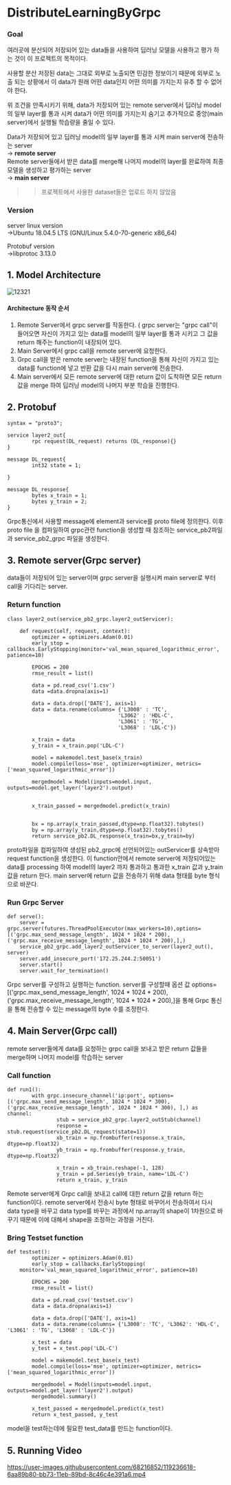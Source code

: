 # DistributeLearningByGrpc

### Goal

여러곳에 분산되어 저장되어 있는 data들을 사용하여 딥러닝 모델을 사용하고 평가 하는 것이 이 프로젝트의 목적이다.  

사용할 분산 저장된 data는 그대로 외부로 노출되면 민감한 정보이기 때문에 외부로 노출 되는 상황에서 이 data가 원래 어떤 data인지 어떤 의미를 가지는지 유추 할 수 없어야 한다.  

위 조건을 만족시키기 위해, data가 저장되어 있는 remote server에서 딥러닝 model의 일부 layer를 통과 시켜 data가 어떤 의미를 가지는지 숨기고 추가적으로 중앙(main server)에서 실행될 학습량을 줄일 수 있다. 


Data가 저장되어 있고 딥러닝 model의 일부 layer를 통과 시켜 main server에 전송하는 server  
->  **remote server**  
Remote server들에서 받은 data를 merge해 나머지 model의 layer를 완료하여 최종 모델을 생성하고 평가하는 server  
->  **main server**


>>프로젝트에서 사용한 dataset들은 업로드 하지 않았음

### Version

server linux version  
->Ubuntu 18.04.5 LTS (GNU/Linux 5.4.0-70-generic x86_64)

Protobuf version  
->libprotoc 3.13.0

## 1. Model Architecture

![12321](https://user-images.githubusercontent.com/68216852/119232348-e7ca1580-bb5f-11eb-91eb-2535691db9fc.png)


#### Architecture 동작 순서
1. Remote Server에서 grpc server를 작동한다. ( grpc server는 "grpc call"이 들어오면 자신이 가지고 있는 data를 model의 일부 layer를 통과 시키고 그 값을 return 해주는 function이 내장되어 있다.
2. Main Server에서 grpc call을 remote server에 요청한다.
3. Grpc call을 받은 remote server는 내장된 function을 통해 자신이 가지고 있는 data를 function에 넣고 반환 값을 다시 main server에 전송한다.
4. Main server에서 모든 remote server에 대한 return 값이 도착하면 모든 return 값을 merge 하여 딥러닝 model의 나머지 부분 학습을 진행한다.


## 2. Protobuf

```
syntax = "proto3";

service layer2_out{
        rpc request(DL_request) returns (DL_response){}
}

message DL_request{
        int32 state = 1;

}

message DL_response{
        bytes x_train = 1;
        bytes y_train = 2;
}
```

Grpc통신에서 사용할 message에 element과 service를 proto file에 정의한다. 이후 proto file 을 컴파일하여 grpc관련 function을 생성할 때 참조하는 service_pb2파일과 service_pb2_grpc 파일을 생성한다. 


## 3. Remote server(Grpc server)


data들이 저장되어 있는 server이며 grpc server을 실행시켜 main server로 부터 call을 기다리는 server.

### Return function
```
class layer2_out(service_pb2_grpc.layer2_outServicer):

    def request(self, request, context):
        optimizer = optimizers.Adam(0.01)
        early_stop = callbacks.EarlyStopping(monitor='val_mean_squared_logarithmic_error', patience=10)

        EPOCHS = 200
        rmse_result = list()

        data = pd.read_csv('1.csv')
        data =data.dropna(axis=1)

        data = data.drop(['DATE'], axis=1)
        data = data.rename(columns= {'L3008' : 'TC',
                                    'L3062' : 'HDL-C',
                                    'L3061' : 'TG',
                                    'L3068' : 'LDL-C'})

        x_train = data
        y_train = x_train.pop('LDL-C')

        model = makemodel.test_base(x_train)
        model.compile(loss='mse', optimizer=optimizer, metrics=['mean_squared_logarithmic_error'])

        mergedmodel = Model(inputs=model.input, outputs=model.get_layer('layer2').output)


        x_train_passed = mergedmodel.predict(x_train)


        bx = np.array(x_train_passed,dtype=np.float32).tobytes()
        by = np.array(y_train,dtype=np.float32).tobytes()
        return service_pb2.DL_response(x_train=bx,y_train=by)
```
proto파일을 컴파일하여 생성된 pb2_grpc에 선언되어있는 outServicer를 상속받아 request function을 생성한다. 이 function안에서 remote server에 저장되어있는 data를 processing 하여 model의 layer2 까지 통과하고 통과한 x_train 값과 y_train 값을 return 한다. main server에 return 값을 전송하기 위해 data 형태를 byte 형식으로 바꾼다. 


### Run Grpc Server  
```
def serve():
    server = grpc.server(futures.ThreadPoolExecutor(max_workers=10),options=[('grpc.max_send_message_length', 1024 * 1024 * 200),('grpc.max_receive_message_length', 1024 * 1024 * 200),],)
    service_pb2_grpc.add_layer2_outServicer_to_server(layer2_out(), server)
    server.add_insecure_port('172.25.244.2:50051')
    server.start()
    server.wait_for_termination()
```  
Grpc server를 구성하고 실행하는 function. server를 구성할때 옵션 값 options=[('grpc.max_send_message_length', 1024 * 1024 * 200),('grpc.max_receive_message_length', 1024 * 1024 * 200),]을 통해 Grpc 통신을 통해 전송할 수 있는 message의 byte 수를 조정한다.

## 4. Main Server(Grpc call)


remote server들에게 data를 요청하는 grpc call을 보내고 받은 return 값들을 merge하며 나머지 model를 학습하는 server


### Call function
```  
def run1():
        with grpc.insecure_channel('ip:port', options=[('grpc.max_send_message_length', 1024 * 1024 * 300), ('grpc.max_receive_message_length', 1024 * 1024 * 300), ],) as channel:
                stub = service_pb2_grpc.layer2_outStub(channel)
                response = stub.request(service_pb2.DL_request(state=1))
                xb_train = np.frombuffer(response.x_train, dtype=np.float32)
                yb_train = np.frombuffer(response.y_train, dtype=np.float32)

                x_train = xb_train.reshape(-1, 128)
                y_train = pd.Series(yb_train, name='LDL-C')
                return x_train, y_train
```

Remote server에게 Grpc call을 보내고 call에 대한 return 값을 return 하는 function이다. remote server에서 전송시 byte 형태로 바꾸어서 전송하여서 다시 data type을 바꾸고 data type를 바꾸는 과정에서 np.array의 shape이 1차원으로 바꾸기 때문에 이에 대해서 shape을 조정하는 과정을 거친다.

### Bring Testset function
```
def testset():
        optimizer = optimizers.Adam(0.01)
        early_stop = callbacks.EarlyStopping(
    monitor='val_mean_squared_logarithmic_error', patience=10)

        EPOCHS = 200
        rmse_result = list()

        data = pd.read_csv('testset.csv')
        data = data.dropna(axis=1)

        data = data.drop(['DATE'], axis=1)
        data = data.rename(columns= {'L3008': 'TC', 'L3062': 'HDL-C', 'L3061' : 'TG', 'L3068' : 'LDL-C'})

        x_test = data
        y_test = x_test.pop('LDL-C')

        model = makemodel.test_base(x_test)
        model.compile(loss='mse', optimizer=optimizer, metrics=['mean_squared_logarithmic_error'])

        mergedmodel = Model(inputs=model.input, outputs=model.get_layer('layer2').output)
        mergedmodel.summary()

        x_test_passed = mergedmodel.predict(x_test)
        return x_test_passed, y_test
```

model을 test하는데에 필요한 test_data를 만드는 function이다. 

## 5. Running Video

https://user-images.githubusercontent.com/68216852/119236618-6aa89b80-bb73-11eb-89bd-8c46c4e391a6.mp4
